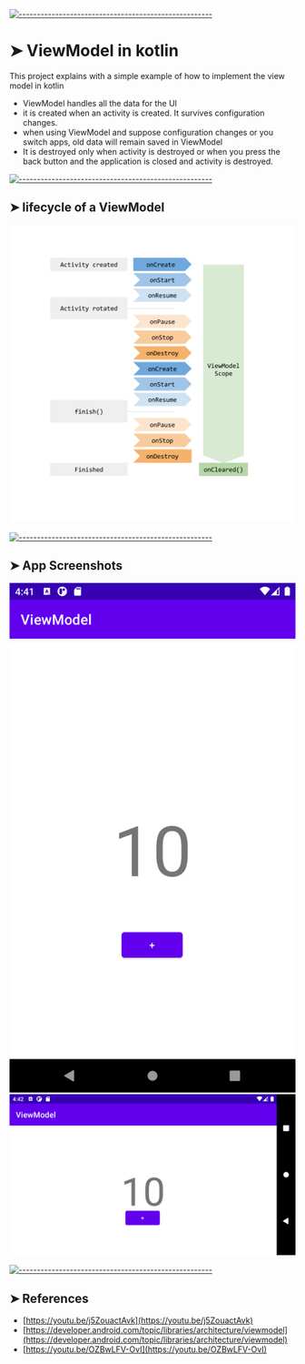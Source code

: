 <!-- ⚠️ This README has been generated from the file(s) "blueprint.md" ⚠️-->
[![-----------------------------------------------------](https://raw.githubusercontent.com/andreasbm/readme/master/assets/lines/colored.png)](#viewmodel-in-kotlin)

# ➤ ViewModel in kotlin

This project explains with a simple example of how to implement the view model in kotlin

- ViewModel handles all the data for the UI
- it is created when an activity is created. It survives configuration changes.
- when using ViewModel and suppose configuration changes or you switch apps, old data will remain
  saved in ViewModel
- It is destroyed only when activity is destroyed or when you press the back button and the application
  is closed and activity is destroyed.
  

[![-----------------------------------------------------](https://raw.githubusercontent.com/andreasbm/readme/master/assets/lines/colored.png)](#lifecycle-of-a-viewmodel)

## ➤ lifecycle of a ViewModel
![ViewModel lifecycle](https://github.com/abhineshchandra1234/ViewModelApp/blob/master/images/viewmodel-lifecycle.png)


[![-----------------------------------------------------](https://raw.githubusercontent.com/andreasbm/readme/master/assets/lines/colored.png)](#app-screenshots)

## ➤ App Screenshots

![potrait](https://github.com/abhineshchandra1234/ViewModelApp/blob/master/images/potrait.png)
![landscape](https://github.com/abhineshchandra1234/ViewModelApp/blob/master/images/landscape.png)


[![-----------------------------------------------------](https://raw.githubusercontent.com/andreasbm/readme/master/assets/lines/colored.png)](#references)

## ➤ References

- [https://youtu.be/j5ZouactAvk](https://youtu.be/j5ZouactAvk)
- [https://developer.android.com/topic/libraries/architecture/viewmodel](https://developer.android.com/topic/libraries/architecture/viewmodel)
- [https://youtu.be/OZBwLFV-OvI](https://youtu.be/OZBwLFV-OvI)

